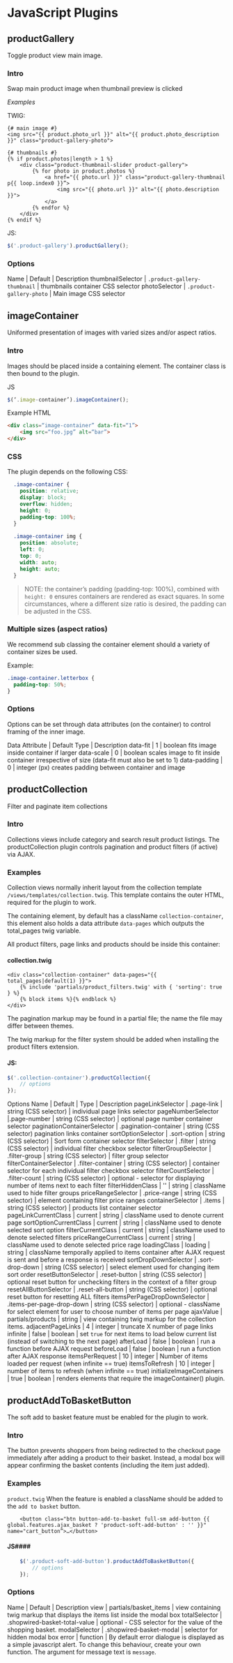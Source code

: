 # JavaScript Plugins #


## productGallery ##
Toggle product view main image.

### Intro ###
Swap main product image when thumbnail preview is clicked

*Examples*

TWIG:
```twig
{# main image #}
<img src="{{ product.photo_url }}" alt="{{ product.photo_description }}" class="product-gallery-photo">

{# thumbnails #}
{% if product.photos|length > 1 %}
	<div class="product-thumbnail-slider product-gallery">
		{% for photo in product.photos %}
			<a href="{{ photo.url }}" class="product-gallery-thumbnail p{{ loop.index0 }}”>
				<img src="{{ photo.url }}" alt="{{ photo.description }}">
			</a>
		{% endfor %}
	</div>
{% endif %}
```
JS:
```javascript
$('.product-gallery').productGallery();
```

### Options ###
Name	| Default	| Description
thumbnailSelector	| `.product-gallery-thumbnail`	| thumbnails container CSS selector
photoSelector	| `.product-gallery-photo`	| Main image CSS selector


## imageContainer ##
Uniformed presentation of images with varied sizes and/or aspect ratios.

### Intro ###
Images should be placed inside a containing element. The container class is then bound to the plugin.

JS
```javascript
$(‘.image-container’).imageContainer();
```

Example HTML
```html
<div class=“image-container” data-fit=“1”>
	<img src=“foo.jpg” alt=“bar”>
</div>
```

### CSS ###
The plugin depends on the following CSS:
```css
  .image-container {
    position: relative;
    display: block;
    overflow: hidden;
    height: 0;
    padding-top: 100%;
  }
  
  .image-container img {
    position: absolute;
    left: 0;
    top: 0;
    width: auto;
    height: auto;
  }
```
> NOTE: the container’s padding (padding-top: 100%), combined with `height: 0` ensures containers are rendered as exact squares. In some circumstances, where a different size ratio is desired, the padding can be adjusted in the CSS. 

### Multiple sizes (aspect ratios) ###
We recommend sub classing the container element should a variety of container sizes be used.

Example:
```css
.image-container.letterbox {
  padding-top: 50%;
}
```

### Options ###
Options can be set through data attributes (on the container) to control framing of the inner image.

Data Attribute	| Default	Type | Description
data-fit	| 1	| boolean	fits image inside container if larger
data-scale | 0	| boolean	scales image to fit inside container irrespective of size (data-fit must also be set to 1)
data-padding | 0 | integer (px)	creates padding between container and image



## productCollection ##
Filter and paginate item collections

### Intro ###
Collections views include category and search result product listings. The productCollection plugin controls pagination and product filters (if active) via AJAX.

### Examples ###
Collection views normally inherit layout from the collection template `/views/templates/collection.twig`. This template contains the outer HTML, required for the plugin to work.

The containing element, by default has a className `collection-container`, this element also holds a data attribute `data-pages` which outputs the total_pages twig variable.

All product filters, page links and products should be inside this container:

#### collection.twig ####
```twig
<div class="collection-container" data-pages="{{ total_pages|default(1) }}">
	{% include 'partials/product_filters.twig' with { 'sorting': true } %}
	{% block items %}{% endblock %}
</div>
```

The pagination markup may be found in a partial file; the name the file may differ between themes. 

The twig markup for the filter system should be added when installing the product filters extension.

#### JS: ####
```javascript
$('.collection-container').productCollection({
	// options
});
```
Options
Name | Default | Type | Description
pageLinkSelector | .page-link |	string (CSS selector) | individual page links selector
pageNumberSelector |.page-number | string (CSS selector) | optional page number container selector
paginationContainerSelector | .pagination-container | 	string (CSS selector)	pagination links container
sortOptionSelector | .sort-option | string (CSS selector) | Sort form container selector
filterSelector | .filter | string (CSS selector) | individual filter checkbox selector
filterGroupSelector | .filter-group | string (CSS selector) | filter group selector
filterContainerSelector | .filter-container | string (CSS selector) | container selector for each individual filter checkbox selector
filterCountSelector | .filter-count | string (CSS selector) | optional - selector for displaying number of items next to each filter
filterHiddenClass | ''  | string | className used to hide filter groups
priceRangeSelector | 	.price-range | 	string (CSS selector) | 	element containing filter price ranges
containerSelector	 | .items	 | string (CSS selector) | 	products list container selector
pageLinkCurrentClass	 | current | 	string	 | className used to denote current page
sortOptionCurrentClass | current | string | className used to denote selected sort option
filterCurrentClass | current | string | className used to denote selected filters
priceRangeCurrentClass | current | string | className used to denote selected price rage
loadingClass | loading | string | className temporally applied to items container after AJAX request is sent and before a response is received
sortDropDownSelector | .sort-drop-down | string (CSS selector) | 	select element used for changing item sort order
resetButtonSelector	 | .reset-button	 | string (CSS selector)	 | optional reset button for unchecking filters in the context of a filter group
resetAllButtonSelector | 	.reset-all-button	 | string (CSS selector) | 	optional reset button for resetting ALL filters
itemsPerPageDropDownSelector	 | .items-per-page-drop-down | 	string (CSS selector) | 	optional - className for select element for user to choose number of items per page
ajaxValue | 	partials/products | string | view containing twig markup for the collection items.
adjacentPageLinks | 4 | integer | truncate X number of page links
infinite | false | boolean | set `true` for next items to load below current list (instead of switching to the next page)
afterLoad | false | boolean | run a function before AJAX request
beforeLoad | false | boolean | run a function after AJAX response
itemsPerRequest | 10 | integer | Number of items loaded per request (when infinite == true)
itemsToRefresh | 10 | integer | number of items to refresh (when infinite == true)
initializeImageContainers | true | boolean | renders elements that require the imageContainer() plugin.


## productAddToBasketButton ##
The soft add to basket feature must be enabled for the plugin to work.

### Intro ###
The button prevents shoppers from being redirected to the checkout page immediately after adding a product to their basket. Instead, a modal box will appear confirming the basket contents (including the item just added).

### Examples ###

`product.twig`
When the feature is enabled a className should be added to the `add to basket` button.
```twig
	<button class="btn button-add-to-basket full-sm add-button {{ global.features.ajax_basket ? 'product-soft-add-button' : '' }}" name="cart_button”>…</button>
```


#### JS####
```javascript
	$('.product-soft-add-button').productAddToBasketButton({
		// options
	});
```

### Options ###
Name | Default | Description
view | partials/basket_items | view containing twig markup that displays the items list inside the modal box
totalSelector | .shopwired-basket-total-value | optional - CSS selector for the value of the shopping basket. 
modalSelector | .shopwired-basket-modal | selector for hidden modal box
error | function | By default error dialogue is displayed as a simple javascript alert. To change this behaviour, create your own function. The argument for message text is `message`.
